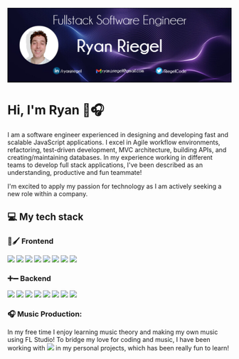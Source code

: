 ![Header](https://github.com/rriegel/rriegel/blob/main/githubCover2.png "Header")

# Hi, I'm Ryan 👋🎧

I am a software engineer experienced in designing and developing fast and scalable JavaScript applications. I excel in Agile workflow environments, refactoring, test-driven development, MVC architecture, building APIs, and creating/maintaining databases. In my experience working in different teams to develop full stack applications, I've been described as an understanding, productive and fun teammate!

I'm excited to apply my passion for technology as I am actively seeking a new role within a company.

## 💻 My tech stack

### 🎨🖌 Frontend

[![](https://img.shields.io/badge/ReactJS-5ED4F3)](https://reactjs.org/)
[![](https://img.shields.io/badge/HTML-DD4B24)](https://developer.mozilla.org/en-US/docs/Web/HTML)
[![](https://img.shields.io/badge/CSS-254ADD)](https://developer.mozilla.org/en-US/docs/Web/CSS)
[![](https://img.shields.io/badge/jQuery-0765A6)](https://jquery.com/)
[![](https://img.shields.io/badge/Webpack-539AC8)](https://webpack.js.org/)
[![](https://img.shields.io/badge/Babel-F9DC3F)](https://babeljs.io/)
[![](https://img.shields.io/badge/Jest-906F79)](https://jestjs.io/)
[![](https://img.shields.io/badge/Enzyme-2ECC71)](https://enzymejs.github.io/enzyme/)

### ➕➖ Backend

[![](https://img.shields.io/badge/Node.js-74A95F)](https://nodejs.org/)
[![](https://img.shields.io/badge/Express-FFFFFF)](https://expressjs.com/)
[![](https://img.shields.io/badge/MySQL-DD8A00)](https://www.mysql.com/)
[![](https://img.shields.io/badge/PostgreSQL-31648C)](https://www.postgresql.org/)
[![](https://img.shields.io/badge/MongoDB-439543)](https://www.mongodb.com/)
[![](https://img.shields.io/badge/AWS-FF9900)](https://aws.amazon.com/)
[![](https://img.shields.io/badge/Docker-2491E6)](https://www.docker.com/)
[![](https://img.shields.io/badge/Supertest-906F79)](https://www.npmjs.com/package/supertest)

### 🎧 Music Production:
In my free time I enjoy learning music theory and making my own music using FL Studio! To bridge my love for coding and music, I have been working with 
[![](https://img.shields.io/badge/tone.js-F734D7)](https://tonejs.github.io/) in my personal projects, which has been really fun to learn!

<!--
**rriegel/rriegel** is a ✨ _special_ ✨ repository because its `README.md` (this file) appears on your GitHub profile.

Here are some ideas to get you started:

- 🔭 I’m currently working on ...
- 🌱 I’m currently learning ...
- 👯 I’m looking to collaborate on ...
- 🤔 I’m looking for help with ...
- 💬 Ask me about ...
- 📫 How to reach me: ...
- 😄 Pronouns: ...
- ⚡ Fun fact: ...
-->
